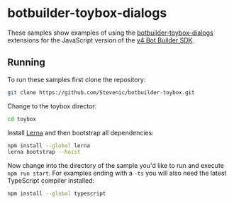 # botbuilder-toybox-dialogs
These samples show examples of using the [botbuilder-toybox-dialogs](https://github.com/Stevenic/botbuilder-toybox/wiki/Dialogs) extensions for the JavaScript version of the [v4 Bot Builder SDK](https://github.com/Microsoft/botbuilder-js).

## Running
To run these samples first clone the repository:

```bash
git clone https://github.com/Stevenic/botbuilder-toybox.git
```

Change to the toybox director:

```bash
cd toybox
```

Install [Lerna](https://lernajs.io/) and then bootstrap all dependencies:

```bash
npm install --global lerna
lerna bootstrap --hoist
```

Now change into the directory of the sample you'd like to run and execute `npm run start`. For examples ending with a `-ts` you will also need the latest TypeScript compiler installed:

```bash
npm install --global typescript
```


